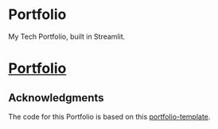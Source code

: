 # Portfolio
My Tech Portfolio, built in Streamlit.

# [Portfolio]()

## Acknowledgments
The code for this Portfolio is based on this [portfolio-template](https://github.com/vicky-playground/portfolio-template/?tab=readme-ov-file).